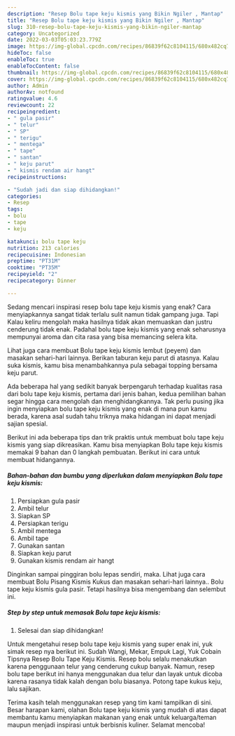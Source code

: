 ```yaml
---
description: "Resep Bolu tape keju kismis yang Bikin Ngiler , Mantap"
title: "Resep Bolu tape keju kismis yang Bikin Ngiler , Mantap"
slug: 310-resep-bolu-tape-keju-kismis-yang-bikin-ngiler-mantap
category: Uncategorized
date: 2022-03-03T05:03:23.779Z
image: https://img-global.cpcdn.com/recipes/86839f62c8104115/680x482cq70/bolu-tape-keju-kismis-foto-resep-utama.jpg
hideToc: false
enableToc: true
enableTocContent: false
thumbnail: https://img-global.cpcdn.com/recipes/86839f62c8104115/680x482cq70/bolu-tape-keju-kismis-foto-resep-utama.jpg
cover: https://img-global.cpcdn.com/recipes/86839f62c8104115/680x482cq70/bolu-tape-keju-kismis-foto-resep-utama.jpg
author: Admin
authorAv: notfound
ratingvalue: 4.6
reviewcount: 22
recipeingredient:
- " gula pasir"
- " telur"
- " SP"
- " terigu"
- " mentega"
- " tape"
- " santan"
- " keju parut"
- " kismis rendam air hangt"
recipeinstructions:

- "Sudah jadi dan siap dihidangkan!"
categories:
- Resep
tags:
- bolu
- tape
- keju

katakunci: bolu tape keju 
nutrition: 213 calories
recipecuisine: Indonesian
preptime: "PT31M"
cooktime: "PT35M"
recipeyield: "2"
recipecategory: Dinner

---
```



Sedang mencari inspirasi resep bolu tape keju kismis yang enak? Cara menyiapkannya sangat tidak terlalu sulit namun tidak gampang juga. Tapi Kalau keliru mengolah maka hasilnya tidak akan memuaskan dan justru cenderung tidak enak. Padahal bolu tape keju kismis yang enak seharusnya mempunyai aroma dan cita rasa yang bisa memancing selera kita.


Lihat juga cara membuat Bolu tape keju kismis lembut (peyem) dan masakan sehari-hari lainnya. Berikan taburan keju parut di atasnya. Kalau suka kismis, kamu bisa menambahkannya pula sebagai topping bersama keju parut.

Ada beberapa hal yang sedikit banyak berpengaruh terhadap kualitas rasa dari bolu tape keju kismis, pertama dari jenis bahan, kedua pemilihan bahan segar hingga cara mengolah dan menghidangkannya. Tak perlu pusing jika ingin menyiapkan bolu tape keju kismis yang enak di mana pun kamu berada, karena asal sudah tahu triknya maka hidangan ini dapat menjadi sajian spesial.


Berikut ini ada beberapa tips dan trik praktis untuk membuat bolu tape keju kismis yang siap dikreasikan. Kamu bisa menyiapkan Bolu tape keju kismis memakai 9 bahan dan 0 langkah pembuatan. Berikut ini cara untuk membuat hidangannya.

<!--inarticleads1-->

##### Bahan-bahan dan bumbu yang diperlukan dalam menyiapkan Bolu tape keju kismis:

1. Persiapkan  gula pasir
1. Ambil  telur
1. Siapkan  SP
1. Persiapkan  terigu
1. Ambil  mentega
1. Ambil  tape
1. Gunakan  santan
1. Siapkan  keju parut
1. Gunakan  kismis rendam air hangt


Dinginkan sampai pinggiran bolu lepas sendiri, maka. Lihat juga cara membuat Bolu Pisang Kismis Kukus dan masakan sehari-hari lainnya.. Bolu tape keju kismis gula pasir. Tetapi hasilnya bisa mengembang dan selembut ini. 

<!--inarticleads2-->

##### Step by step untuk memasak Bolu tape keju kismis:


1. Selesai dan siap dihidangkan!

Untuk mengetahui resep bolu tape keju kismis yang super enak ini, yuk simak resep nya berikut ini. Sudah Wangi, Mekar, Empuk Lagi, Yuk Cobain Tipsnya Resep Bolu Tape Keju Kismis. Resep bolu selalu menakutkan karena penggunaan telur yang cenderung cukup banyak. Namun, resep bolu tape berikut ini hanya menggunakan dua telur dan layak untuk dicoba karena rasanya tidak kalah dengan bolu biasanya. Potong tape kukus keju, lalu sajikan. 

Terima kasih telah menggunakan resep yang tim kami tampilkan di sini. Besar harapan kami, olahan Bolu tape keju kismis yang mudah di atas dapat membantu kamu menyiapkan makanan yang enak untuk keluarga/teman maupun menjadi inspirasi untuk berbisnis kuliner. Selamat mencoba!
